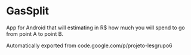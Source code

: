 # GasSplit

App for Android that will estimating in R$ how much you will spend to go 
from point A to  point B. 


Automatically exported from code.google.com/p/projeto-lesgrupo6
